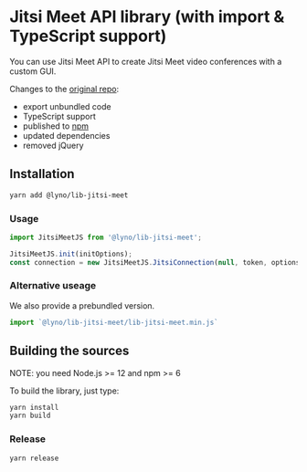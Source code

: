 # Jitsi Meet API library (with import & TypeScript support)

You can use Jitsi Meet API to create Jitsi Meet video conferences with a custom GUI.

Changes to the [original repo](https://github.com/jitsi/lib-jitsi-meet):

- export unbundled code
- TypeScript support
- published to [npm](https://www.npmjs.com/package/@lyno/lib-jitsi-meet)
- updated dependencies
- removed jQuery

## Installation

```bash
yarn add @lyno/lib-jitsi-meet
```

### Usage

```typescript
import JitsiMeetJS from '@lyno/lib-jitsi-meet';

JitsiMeetJS.init(initOptions);
const connection = new JitsiMeetJS.JitsiConnection(null, token, options);
```

### Alternative useage

We also provide a prebundled version.

```typescript
import `@lyno/lib-jitsi-meet/lib-jitsi-meet.min.js`
```


## Building the sources

NOTE: you need Node.js >= 12 and npm >= 6

To build the library, just type:

```bash
yarn install
yarn build
```

### Release

```
yarn release
```
